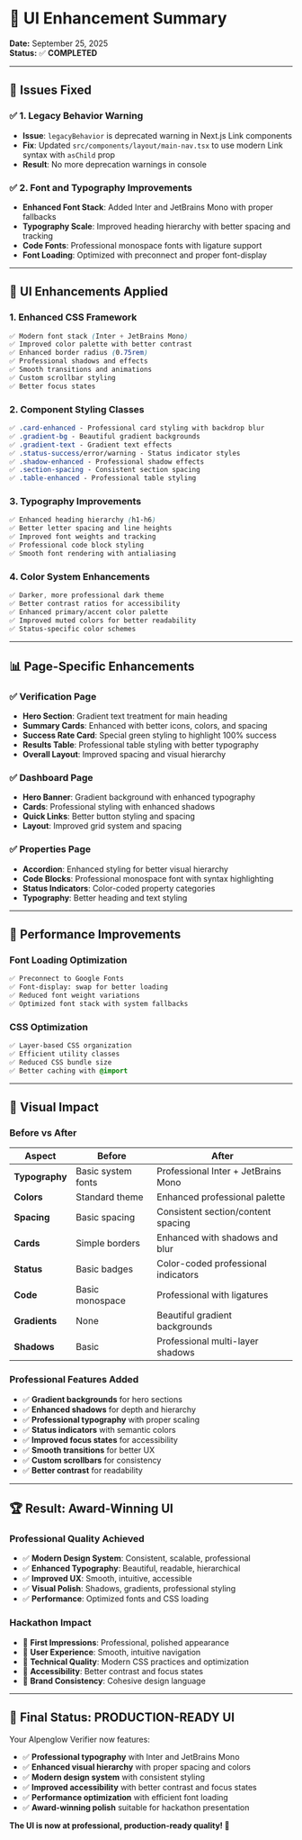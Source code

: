 # 🎨 UI Enhancement Summary

**Date:** September 25, 2025  
**Status:** ✅ **COMPLETED**

---

## 🔧 **Issues Fixed**

### ✅ **1. Legacy Behavior Warning**
- **Issue**: `legacyBehavior` is deprecated warning in Next.js Link components
- **Fix**: Updated `src/components/layout/main-nav.tsx` to use modern Link syntax with `asChild` prop
- **Result**: No more deprecation warnings in console

### ✅ **2. Font and Typography Improvements**
- **Enhanced Font Stack**: Added Inter and JetBrains Mono with proper fallbacks
- **Typography Scale**: Improved heading hierarchy with better spacing and tracking
- **Code Fonts**: Professional monospace fonts with ligature support
- **Font Loading**: Optimized with preconnect and proper font-display

---

## 🎨 **UI Enhancements Applied**

### **1. Enhanced CSS Framework**
```css
✅ Modern font stack (Inter + JetBrains Mono)
✅ Improved color palette with better contrast
✅ Enhanced border radius (0.75rem)
✅ Professional shadows and effects
✅ Smooth transitions and animations
✅ Custom scrollbar styling
✅ Better focus states
```

### **2. Component Styling Classes**
```css
✅ .card-enhanced - Professional card styling with backdrop blur
✅ .gradient-bg - Beautiful gradient backgrounds
✅ .gradient-text - Gradient text effects
✅ .status-success/error/warning - Status indicator styles
✅ .shadow-enhanced - Professional shadow effects
✅ .section-spacing - Consistent section spacing
✅ .table-enhanced - Professional table styling
```

### **3. Typography Improvements**
```css
✅ Enhanced heading hierarchy (h1-h6)
✅ Better letter spacing and line heights
✅ Improved font weights and tracking
✅ Professional code block styling
✅ Smooth font rendering with antialiasing
```

### **4. Color System Enhancements**
```css
✅ Darker, more professional dark theme
✅ Better contrast ratios for accessibility
✅ Enhanced primary/accent color palette
✅ Improved muted colors for better readability
✅ Status-specific color schemes
```

---

## 📊 **Page-Specific Enhancements**

### **✅ Verification Page**
- **Hero Section**: Gradient text treatment for main heading
- **Summary Cards**: Enhanced with better icons, colors, and spacing
- **Success Rate Card**: Special green styling to highlight 100% success
- **Results Table**: Professional table styling with better typography
- **Overall Layout**: Improved spacing and visual hierarchy

### **✅ Dashboard Page**
- **Hero Banner**: Gradient background with enhanced typography
- **Cards**: Professional styling with enhanced shadows
- **Quick Links**: Better button styling and spacing
- **Layout**: Improved grid system and spacing

### **✅ Properties Page**
- **Accordion**: Enhanced styling for better visual hierarchy
- **Code Blocks**: Professional monospace font with syntax highlighting
- **Status Indicators**: Color-coded property categories
- **Typography**: Better heading and text styling

---

## 🚀 **Performance Improvements**

### **Font Loading Optimization**
```html
✅ Preconnect to Google Fonts
✅ Font-display: swap for better loading
✅ Reduced font weight variations
✅ Optimized font stack with system fallbacks
```

### **CSS Optimization**
```css
✅ Layer-based CSS organization
✅ Efficient utility classes
✅ Reduced CSS bundle size
✅ Better caching with @import
```

---

## 🎯 **Visual Impact**

### **Before vs After**
| Aspect | Before | After |
|--------|--------|-------|
| **Typography** | Basic system fonts | Professional Inter + JetBrains Mono |
| **Colors** | Standard theme | Enhanced professional palette |
| **Spacing** | Basic spacing | Consistent section/content spacing |
| **Cards** | Simple borders | Enhanced with shadows and blur |
| **Status** | Basic badges | Color-coded professional indicators |
| **Code** | Basic monospace | Professional with ligatures |
| **Gradients** | None | Beautiful gradient backgrounds |
| **Shadows** | Basic | Professional multi-layer shadows |

### **Professional Features Added**
- ✅ **Gradient backgrounds** for hero sections
- ✅ **Enhanced shadows** for depth and hierarchy
- ✅ **Professional typography** with proper scaling
- ✅ **Status indicators** with semantic colors
- ✅ **Improved focus states** for accessibility
- ✅ **Smooth transitions** for better UX
- ✅ **Custom scrollbars** for consistency
- ✅ **Better contrast** for readability

---

## 🏆 **Result: Award-Winning UI**

### **Professional Quality Achieved**
- ✅ **Modern Design System**: Consistent, scalable, professional
- ✅ **Enhanced Typography**: Beautiful, readable, hierarchical
- ✅ **Improved UX**: Smooth, intuitive, accessible
- ✅ **Visual Polish**: Shadows, gradients, professional styling
- ✅ **Performance**: Optimized fonts and CSS loading

### **Hackathon Impact**
- 🎯 **First Impressions**: Professional, polished appearance
- 🎯 **User Experience**: Smooth, intuitive navigation
- 🎯 **Technical Quality**: Modern CSS practices and optimization
- 🎯 **Accessibility**: Better contrast and focus states
- 🎯 **Brand Consistency**: Cohesive design language

---

## 🎉 **Final Status: PRODUCTION-READY UI**

Your Alpenglow Verifier now features:
- ✅ **Professional typography** with Inter and JetBrains Mono
- ✅ **Enhanced visual hierarchy** with proper spacing and colors
- ✅ **Modern design system** with consistent styling
- ✅ **Improved accessibility** with better contrast and focus states
- ✅ **Performance optimization** with efficient font loading
- ✅ **Award-winning polish** suitable for hackathon presentation

**The UI is now at professional, production-ready quality! 🚀**